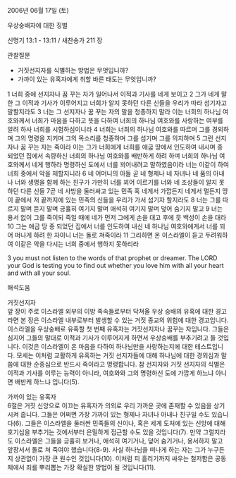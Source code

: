 2006년 06월 17일 (토)

우상숭배자에 대한 징벌



신명기 13:1 - 13:11 / 새찬송가 211 장


관찰질문
- 거짓선지자를 식별하는 방법은 무엇입니까?
- 가까이 있는 유혹자에게 취할 바른 태도는 무엇입니까? 

1 너희 중에 선지자나 꿈 꾸는 자가 일어나서 이적과 기사를 네게 보이고 2 그가 네게 말한 그 이적과 기사가 이루어지고 너희가 알지 못하던 다른 신들을 우리가 따라 섬기자고 말할지라도 3 너는 그 선지자나 꿈 꾸는 자의 말을 청종하지 말라 이는 너희의 하나님 여호와께서 너희가 마음을 다하고 뜻을 다하여 너희의 하나님 여호와를 사랑하는 여부를 알려 하사 너희를 시험하심이니라 4 너희는 너희의 하나님 여호와를 따르며 그를 경외하며 그의 명령을 지키며 그의 목소리를 청종하며 그를 섬기며 그를 의지하며 5 그런 선지자나 꿈 꾸는 자는 죽이라 이는 그가 너희에게 너희를 애굽 땅에서 인도하여 내시며 종 되었던 집에서 속량하신 너희의 하나님 여호와를 배반하게 하려 하며 너희의 하나님 여호와께서 네게 행하라 명령하신 도에서 너를 꾀어내려고 말하였음이라 너는 이같이 하여 너희 중에서 악을 제할지니라 6 네 어머니의 아들 곧 네 형제나 네 자녀나 네 품의 아내나 너와 생명을 함께 하는 친구가 가만히 너를 꾀어 이르기를 너와 네 조상들이 알지 못하던 다른 신들 7곧 네 사방을 둘러싸고 있는 민족 혹 네게서 가깝든지 네게서 멀든지 땅 이 끝에서 저 끝까지에 있는 민족의 신들을 우리가 가서 섬기자 할지라도 8 너는 그를 따르지 말며 듣지 말며 긍휼히 여기지 말며 애석히 여기지 말며 덮어 숨기지 말고 9 너는 용서 없이 그를 죽이되 죽일 때에 네가 먼저 그에게 손을 대고 후에 뭇 백성이 손을 대라 10 그는 애굽 땅 종 되었던 집에서 너를 인도하여 내신 네 하나님 여호와에게서 너를 꾀어 떠나게 하려 한 자이니 너는 돌로 쳐죽이라 11 그리하면 온 이스라엘이 듣고 두려워하여 이같은 악을 다시는 너희 중에서 행하지 못하리라 

3  you must not listen to the words of that prophet or dreamer. The LORD your God is testing you to find out whether you love him with all your heart and with all your soul.

해석도움





거짓선지자  
앞 장이 주로 이스라엘 외부의 이방 족속들로부터 닥쳐올 우상 숭배의 유혹에 대한 경고라면 본 장은 이스라엘 내부로부터 발생할 수 있는 거짓 종교의 위험에 대한 경고입니다. 이스라엘을 우상숭배로 유혹할 첫 번째 유혹자는 거짓선지자나 꿈꾸는 자입니다. 그들은 심지어 그들의 말대로 이적과 기사가 이루어지게 하면서 우상숭배를 부추기려고 들 것입니다. 이것은 이스라엘이 온 마음을 다하여 하나님만을 사랑하는지에 대한 테스트입니다. 모세는 이처럼 교활하게 유혹하는 거짓 선지자들에 대해 하나님에 대한 경외심과 말씀에 대한 순종심으로 반드시 죽이라고 명령합니다. 참 선지자와 거짓 선지자의 식별은 이적과 기사를 이루는 능력이 아니라, 여호와와 그의 명령하신 도에 가깝게 하느냐 아니면 배반케 하느냐 입니다(5).  

가까이 있는 유혹자  
6절은 거짓 신앙으로 이끄는 유혹자가 의외로 우리 가까운 곳에 존재할 수 있음을 상기시켜 줍니다. 그들은 어쩌면 가장 가까이 있는 형제나 자녀나 아내나 친구일 수도 있습니다(6). 그들은 이스라엘을 둘러싼 민족들의 신이나, 혹은 세계 도처에 있는 신앙에 대해 호기심을 부추기는 것에서부터 은밀하게 접근할 수도 있을 것입니다(7). 만약 그럴지라도 이스라엘은 그들을 긍휼히 보거나, 애석히 여기거나, 덮어 숨기거나, 용서하지 말고 앞장서서 돌로 쳐 죽여야 했습니다(8-9). 사실 하나님을 떠나게 하는 자는 그가 누구든지 상관없이 가장 큰 원수인 것입니다(10). 이처럼 피 흘리기까지 싸우는 철저함은 공동체에서 죄를 뿌리뽑는 가장 확실한 방법이 될 것입니다(11).